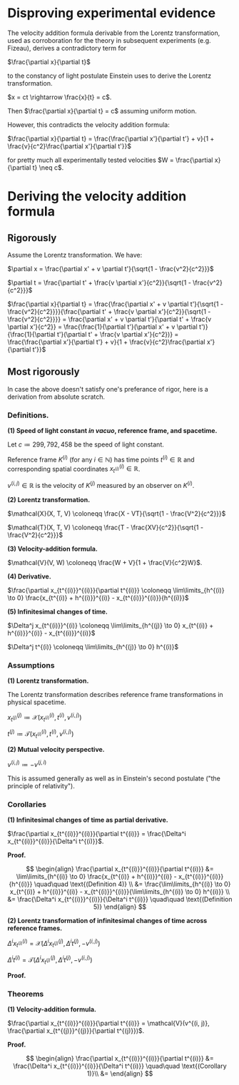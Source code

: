# Disproving experimental evidence

The velocity addition formula derivable from the Lorentz transformation, used as corroboration for the theory in subsequent experiments (e.g. Fizeau), derives a contradictory term for

$\frac{\partial x}{\partial t}$

to the constancy of light postulate Einstein uses to derive the Lorentz transformation.

$x = ct \rightarrow \frac{x}{t} = c$.

Then $\frac{\partial x}{\partial t} = c$ assuming uniform motion.

However, this contradicts the velocity addition formula:

$\frac{\partial x}{\partial t} = \frac{\frac{\partial x'}{\partial t'} + v}{1 + \frac{v}{c^2}\frac{\partial x'}{\partial t'}}$

for pretty much all experimentally tested velocities $W = \frac{\partial x}{\partial t} \neq c$.

# Deriving the velocity addition formula

## Rigorously

Assume the Lorentz transformation. We have:

$\partial x = \frac{\partial x' + v \partial t'}{\sqrt{1 - \frac{v^2}{c^2}}}$

$\partial t = \frac{\partial t' + \frac{v \partial x'}{c^2}}{\sqrt{1 - \frac{v^2}{c^2}}}$

$\frac{\partial x}{\partial t} = \frac{\frac{\partial x' + v \partial t'}{\sqrt{1 - \frac{v^2}{c^2}}}}{\frac{\partial t' + \frac{v \partial x'}{c^2}}{\sqrt{1 - \frac{v^2}{c^2}}}} = \frac{\partial x' + v \partial t'}{\partial t' + \frac{v \partial x'}{c^2}} = \frac{\frac{1}{\partial t'}(\partial x' + v \partial t')}{\frac{1}{\partial t'}(\partial t' + \frac{v \partial x'}{c^2})} = \frac{\frac{\partial x'}{\partial t'} + v}{1 + \frac{v}{c^2}\frac{\partial x'}{\partial t'}}$

## Most rigorously

In case the above doesn't satisfy one's preferance of rigor, here is a derivation from absolute scratch.

### Definitions.

**(1) Speed of light constant *in vacuo*, reference frame, and spacetime.**

Let $c \coloneqq 299,792,458$ be the speed of light constant.

Reference frame $K^{(i)}$ (for any $i \in \mathbb{N}$) has time points $t^{(i)}  \in \mathbb{R}$ and corresponding spatial coordinates $x_{t^{(i)}}^{(i)} \in \mathbb{R}$.

$v^{(i, j)} \in \mathbb{R}$ is the velocity of $K^{(j)}$ measured by an observer on $K^{(i)}$.

**(2) Lorentz transformation.**

$\mathcal{X}(X, T, V) \coloneqq \frac{X - VT}{\sqrt{1 - \frac{V^2}{c^2}}}$

$\mathcal{T}(X, T, V) \coloneqq \frac{T - \frac{XV}{c^2}}{\sqrt{1 - \frac{V^2}{c^2}}}$

**(3) Velocity-addition formula.** 

$\mathcal{V}(V, W) \coloneqq \frac{W + V}{1 + \frac{V}{c^2}W}$.

**(4) Derivative.**

$\frac{\partial x_{t^{(i)}}^{(i)}}{\partial t^{(i)}} \coloneqq \lim\limits_{h^{(i)} \to 0} \frac{x_{t^{(i)} + h^{(i)}}^{(i)} - x_{t^{(i)}}^{(i)}}{h^{(i)}}$

**(5) Infinitesimal changes of time.** 

<!-- $h^{(i)}, h^{(j)}$ will denote infinitesimal time increments.  -->

$\Delta^j x_{t^{(i)}}^{(i)} \coloneqq \lim\limits_{h^{(j)} \to 0} x_{t^{(i)} + h^{(i)}}^{(i)} - x_{t^{(i)}}^{(i)}$

$\Delta^j t^{(i)} \coloneqq \lim\limits_{h^{(j)} \to 0} h^{(i)}$

### Assumptions

**(1) Lorentz transformation.**

The Lorentz transformation describes reference frame transformations in physical spacetime.

$x_{t^{(j)}}^{(j)} \coloneqq \mathcal{X}(x_{t^{(i)}}^{(i)}, t^{(i)}, v^{(i, j)})$

$t^{(j)} \coloneqq \mathcal{T}(x_{t^{(i)}}^{(i)}, t^{(i)}, v^{(i, j)})$

**(2) Mutual velocity perspective.**

$v^{(i, j)} \coloneqq -v^{(j, i)}$

This is assumed generally as well as in Einstein's second postulate ("the principle of relativity").

<!--
**(3) Einstein's first postulate: The speed of light *in vacuo* across all reference frames is constant.**

$x_{t^{(i)}}^{(i)} = c t^{(i)}$

**(4)** $\frac{\partial x}{\partial t} \neq c$.

As assumed in most experimentally tested setups, e.g., Fizeau.
-->

### Corollaries

**(1) Infinitesimal changes of time as partial derivative.** 

$\frac{\partial x_{t^{(i)}}^{(i)}}{\partial t^{(i)}} = \frac{\Delta^i x_{t^{(i)}}^{(i)}}{\Delta^i t^{(i)}}$.

**Proof.**

$$
\begin{align}
  \frac{\partial x_{t^{(i)}}^{(i)}}{\partial t^{(i)}} &= \lim\limits_{h^{(i)} \to 0} \frac{x_{t^{(i)} + h^{(i)}}^{(i)} - x_{t^{(i)}}^{(i)}}{h^{(i)}} \quad\quad \text{(Definition 4)} \\
  &= \frac{\lim\limits_{h^{(i)} \to 0} x_{t^{(i)} + h^{(i)}}^{(i)} - x_{t^{(i)}}^{(i)}}{\lim\limits_{h^{(i)} \to 0} h^{(i)}} \\
  &= \frac{\Delta^i x_{t^{(i)}}^{(i)}}{\Delta^i t^{(i)}} \quad\quad \text{(Definition 5)}
\end{align}
$$

**(2) Lorentz transformation of infinitesimal changes of time across reference frames.**

$\Delta^i x_{t^{(i)}}^{(i)} = \mathcal{X}(\Delta^i x_{t^{(j)}}^{(j)}, \Delta^i t^{(j)}, -v^{(i, j)})$

$\Delta^i t^{(i)} = \mathcal{T}(\Delta^i x_{t^{(j)}}^{(j)}, \Delta^i t^{(j)}, -v^{(i, j)})$

<!--
$\Delta x_{t^{(i)}}^{(i)} = \frac{\Delta x_{t^{(j)}}^{(j)} + v^{(i, j)} \Delta t^{(j)}}{\sqrt{1 - \frac{{v^{(i, j)}}^2}{c^2}}}$

$\Delta t^{(i)} = \frac{\Delta t^{(j)} + \frac{v^{(i, j)} \Delta x_{t^{(j)}}^{(j)}}{c^2}}{\sqrt{1 - \frac{{v^{(i, j)}}^2}{c^2}}}$
-->

**Proof.**

<!--
$\Delta x = \lim\limits_{h \to 0} x_{t + h} - x_{t} = \frac{x_{t' + h'}' + v (t' + h')}{\sqrt{1 - \frac{v^2}{c^2}}} - \frac{x_{t'}' + v t'}{\sqrt{1 - \frac{v^2}{c^2}}} = \frac{x_{t' + h'}' - x_{t'}' + v (t' + h') - v t'}{\sqrt{1 - \frac{v^2}{c^2}}} = \frac{x_{t' + h'}' - x_{t'}' + vh'}{\sqrt{1 - \frac{v^2}{c^2}}} = \frac{\Delta x' + v \Delta t'}{\sqrt{1 - \frac{v^2}{c^2}}}$
-->

### Theorems

**(1) Velocity-addition formula.** 

$\frac{\partial x_{t^{(i)}}^{(i)}}{\partial t^{(i)}} = \mathcal{V}(v^{(i, j)}, \frac{\partial x_{t^{(j)}}^{(j)}}{\partial t^{(j)}})$.

**Proof.**

$$
\begin{align}
  \frac{\partial x_{t^{(i)}}^{(i)}}{\partial t^{(i)}} &= \frac{\Delta^i x_{t^{(i)}}^{(i)}}{\Delta^i t^{(i)}} \quad\quad \text{(Corollary 1)}\\
  &=
\end{align}
$$

<!-- 
$\frac{\partial x}{\partial t} = \frac{\Delta x}{\Delta t} = \frac{\frac{\Delta x' + v \Delta t'}{\sqrt{1 - \frac{v^2}{c^2}}}}{\frac{\Delta t' + \frac{v \Delta x'}{c^2}}{\sqrt{1 - \frac{v^2}{c^2}}}} = \frac{\Delta x' + v \Delta t'}{\Delta t' + \frac{v \Delta x'}{c^2}} = \frac{\frac{1}{\Delta t'}(\Delta x' + v \Delta t')}{\frac{1}{\Delta t'}(\Delta t' + \frac{v \Delta x'}{c^2})} = \frac{\frac{\Delta x'}{\Delta t'} + v}{1 + \frac{v}{c^2}\frac{\Delta x'}{\Delta t'}} = \frac{\frac{\partial x'}{\partial t'} + v}{1 + \frac{v}{c^2}\frac{\partial x'}{\partial t'}}$ 
-->
